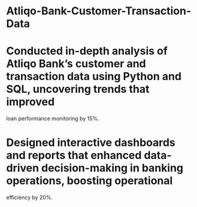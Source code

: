 # Atliqo-Bank-Customer-Transaction-Data
# Conducted in-depth analysis of Atliqo Bank’s customer and transaction data using Python and SQL, uncovering trends that improved
loan performance monitoring by 15%.
# Designed interactive dashboards and reports that enhanced data-driven decision-making in banking operations, boosting operational
efficiency by 20%.
